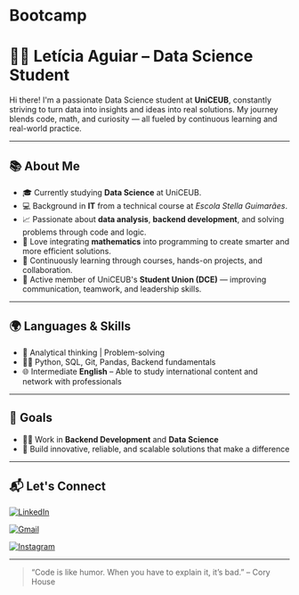 # Bootcamp
# 👩‍💻 Letícia Aguiar – Data Science Student

Hi there! I'm a passionate Data Science student at **UniCEUB**, constantly striving to turn data into insights and ideas into real solutions. My journey blends code, math, and curiosity — all fueled by continuous learning and real-world practice.

---

## 📚 About Me

- 🎓 Currently studying **Data Science** at UniCEUB.
- 💻 Background in **IT** from a technical course at *Escola Stella Guimarães*.
- 📈 Passionate about **data analysis**, **backend development**, and solving problems through code and logic.
- 📐 Love integrating **mathematics** into programming to create smarter and more efficient solutions.
- 🌱 Continuously learning through courses, hands-on projects, and collaboration.
- 🤝 Active member of UniCEUB's **Student Union (DCE)** — improving communication, teamwork, and leadership skills.

---

## 🌍 Languages & Skills

- 🧠 Analytical thinking | Problem-solving
- 🧑‍💻 Python, SQL, Git, Pandas, Backend fundamentals
- 🌐 Intermediate **English** – Able to study international content and network with professionals

---

## 🎯 Goals

- 👨‍💻 Work in **Backend Development** and **Data Science**
- 🚀 Build innovative, reliable, and scalable solutions that make a difference

---

## 📬 Let's Connect

[![LinkedIn](https://img.shields.io/badge/LINKEDIN-0A66C2?style=for-the-badge&logo=linkedin&logoColor=white)]("https://www.linkedin.com/in/leticia-almeida-9ab0a7306")

[![Gmail](https://img.shields.io/badge/GMAIL-333333?style=for-the-badge&logo=gmail&logoColor=white)](mailto:almeidaleticia125@gmail.com)

[![Instagram](https://img.shields.io/badge/INSTAGRAM-pink?style=for-the-badge&logo=instagram&logoColor=white)](https://www.instagram.com/le7isia)


---

> “Code is like humor. When you have to explain it, it’s bad.” – Cory House

